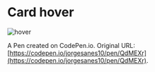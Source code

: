 # Card hover

![hover](https://github.com/petekgithub/card-hover/assets/38165351/a50a4b78-0d4d-483b-a2c3-86affad29a65)

A Pen created on CodePen.io. Original URL: [https://codepen.io/jorgesanes10/pen/QdMEXr](https://codepen.io/jorgesanes10/pen/QdMEXr).

